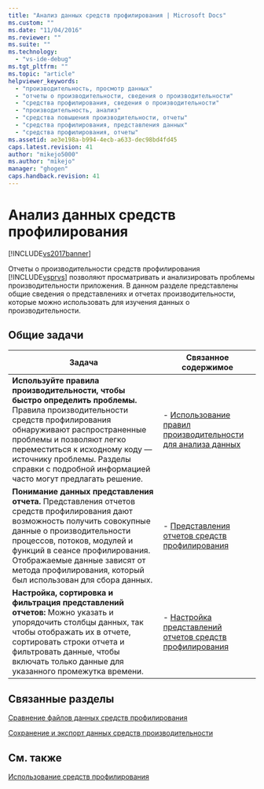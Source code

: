 ```yaml
---
title: "Анализ данных средств профилирования | Microsoft Docs"
ms.custom: ""
ms.date: "11/04/2016"
ms.reviewer: ""
ms.suite: ""
ms.technology: 
  - "vs-ide-debug"
ms.tgt_pltfrm: ""
ms.topic: "article"
helpviewer_keywords: 
  - "производительность, просмотр данных"
  - "отчеты о производительности, сведения о производительности"
  - "средства профилирования, сведения о производительности"
  - "производительность, анализ"
  - "средства повышения производительности, отчеты"
  - "средства профилирования, представления данных"
  - "средства профилирования, отчеты"
ms.assetid: ae3e198a-b994-4ecb-a633-dec98bd4fd45
caps.latest.revision: 41
author: "mikejo5000"
ms.author: "mikejo"
manager: "ghogen"
caps.handback.revision: 41
---
```

# Анализ данных средств профилирования
[!INCLUDE[vs2017banner](../code-quality/includes/vs2017banner.md)]

Отчеты о производительности средств профилирования [!INCLUDE[vsprvs](../code-quality/includes/vsprvs_md.md)] позволяют просматривать и анализировать проблемы производительности приложения.  В данном разделе представлены общие сведения о представлениях и отчетах производительности, которые можно использовать для изучения данных о производительности.  
  
## Общие задачи  
  
|Задача|Связанное содержимое|  
|------------|--------------------------|  
|**Используйте правила производительности, чтобы быстро определить проблемы.** Правила производительности средств профилирования обнаруживают распространенные проблемы и позволяют легко переместиться к исходному коду — источнику проблемы.  Разделы справки с подробной информацией часто могут предлагать решение.|-   [Использование правил производительности для анализа данных](../profiling/using-performance-rules-to-analyze-data.md)|  
|**Понимание данных представления отчета.** Представления отчетов средств профилирования дают возможность получить совокупные данные о производительности процессов, потоков, модулей и функций в сеансе профилирования.  Отображаемые данные зависят от метода профилирования, который был использован для сбора данных.|-   [Представления отчетов средств профилирования](../profiling/performance-report-views.md)|  
|**Настройка, сортировка и фильтрация представлений отчетов:** Можно указать и упорядочить столбцы данных, так чтобы отображать их в отчете, сортировать строки отчета и фильтровать данные, чтобы включать только данные для указанного промежутка времени.|-   [Настройка представлений отчетов средств профилирования](../profiling/customizing-performance-tools-report-views.md)|  
  
## Связанные разделы  
 [Сравнение файлов данных средств профилирования](../profiling/comparing-performance-data-files.md)  
  
 [Сохранение и экспорт данных средств производительности](../profiling/saving-and-exporting-performance-tools-data.md)  
  
## См. также  
 [Использование средств профилирования](../profiling/performance-explorer.md)